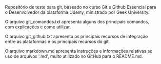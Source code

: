 Repositório de teste para git, baseado no curso Git e Github Essencial para o Desenvolvedor da plataforma Udemy, ministrado por Geek University. 

O arquivo git_comandos.txt apresenta alguns dos principais comandos, com explicações e como utilizar. 

O arquivo git_github.txt apresenta os principais recursos de integração entre as plataformas e os principais recursos do git. 

O arquivo markdown.md apresenta instruções e informações relativas ao uso de arquivos '.md', muito utilizado no GitHub para o README.md. 
